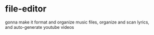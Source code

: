 # file-editor
gonna make it format and organize music files, organize and scan lyrics, and auto-generate youtube videos
